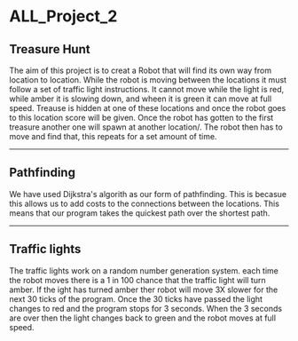 ALL_Project_2
=============
Treasure Hunt
-------------
The aim of this project is to creat a Robot that will find its own way from location to location.
While the robot is moving between the locations it must follow a set of traffic light instructions.
It cannot move while the light is red, while amber it is slowing down, and wheen it is green it can move at full speed.
Treause is hidden at one of these locations and once the robot goes to this location score will be given.
Once the robot has gotten to the first treasure another one will spawn at another location/.
The robot then has to move and find that, this repeats for a set amount of time.

-------------

Pathfinding
-------------
We have used Dijkstra's algorith as our form of pathfinding.
This is becasue this allows us to add costs to the connections between the locations.
This means that our program takes the quickest path over the shortest path.

-------------

Traffic lights
-------------
The traffic lights work on a random number generation system.
each time the robot moves there is a 1 in 100 chance that the traffic light will turn amber.
If the ight has turned amber ther robot will move 3X slower for the next 30 ticks of the program.
Once the 30 ticks have passed the light changes to red and the program stops for 3 seconds.
When the 3 seconds are over then the light changes back to green and the robot moves at full speed.

